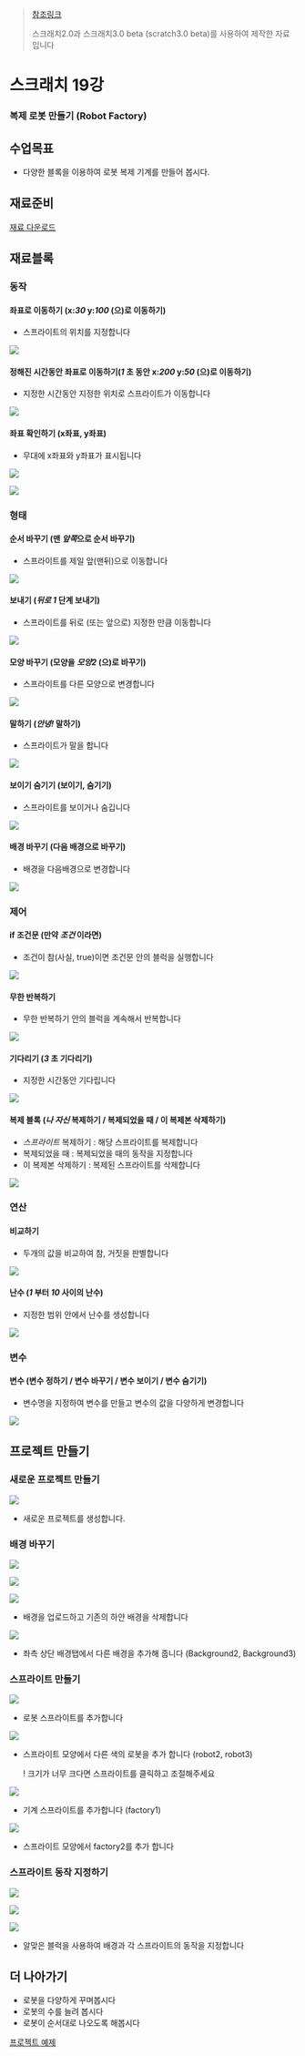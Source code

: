> [참조링크](https://scratch.mit.edu/projects/174334392/)
>
> 스크래치2.0과 스크래치3.0 beta (scratch3.0 beta)를 사용하여 제작한 자료입니다



# 스크래치 19강

### 복제 로봇 만들기 (Robot Factory)



## 수업목표

- 다양한 블록을 이용하여 로봇 복제 기계를 만들어 봅시다.



## 재료준비



[재료 다운로드](https://github.com/su-bin/passion/raw/master/scratch/project_resources/19_Robot_factory.zip)



## 재료블록



### 동작

#### 좌표로 이동하기 (x:*30* y:*100* (으)로 이동하기)

- 스프라이트의 위치를 지정합니다

![](./resources/motion-go_to.png)

#### 정해진 시간동안 좌표로 이동하기(*1* 초 동안 x:*200* y:*50* (으)로 이동하기)

- 지정한 시간동안 지정한 위치로 스프라이트가 이동합니다

![](./resources/motion-glide.png)

#### 좌표 확인하기 (x좌표, y좌표)

- 무대에 x좌표와 y좌표가 표시됩니다

![](./resources/motion-position1.png)

![](./resources/motion-position2.png)



### 형태

#### 순서 바꾸기 (맨 *앞쪽*으로 순서 바꾸기)

- 스프라이트를 제일 앞(맨뒤)으로 이동합니다

![](./resources/looks-go_to.png)

#### 보내기 (*뒤로* *1* 단계 보내기)

- 스프라이트를 뒤로 (또는 앞으로) 지정한 만큼 이동합니다

![](./resources/looks-go.png)

#### 모양 바꾸기 (모양을 *모양2* (으)로 바꾸기)

- 스프라이트를 다른 모양으로 변경합니다

![](./resources/looks-switch_costume.png)

#### 말하기 (*안녕!* 말하기)

- 스프라이트가 말을 합니다

![](./resources/looks-say.png)

#### 보이기 숨기기 (보이기, 숨기기)

- 스프라이트를 보이거나 숨깁니다

![](./resources/looks-show,hide.png)

#### 배경 바꾸기 (다음 배경으로 바꾸기)

- 배경을 다음배경으로 변경합니다

![](./resources/looks-next_backdrop.png)



### 제어

#### if 조건문 (만약 *조건* 이라면)

- 조건이 참(사실, true)이면 조건문 안의 블럭을 실행합니다 


![](./resources/control-if.png)

#### 무한 반복하기

- 무한 반복하기 안의 블럭을 계속해서 반복합니다

![](./resources/control-forever.png)

#### 기다리기 (*3* 초 기다리기)

- 지정한 시간동안 기다립니다


![](./resources/control-wait.png)

#### 복제 블록 (*나 자신* 복제하기 / 복제되었을 때 / 이 복제본 삭제하기)

- *스프라이트* 복제하기 : 해당 스프라이트를 복제합니다
- 복제되었을 때 : 복제되었을 때의 동작을 지정합니다
- 이 복제본 삭제하기 : 복제된 스프라이트를 삭제합니다

![](./resources/control-copy.png)



### 연산

#### 비교하기

- 두개의 값을 비교하여 참, 거짓을 판별합니다

![](./resources/operators-compare.png)

#### 난수 (*1* 부터 *10* 사이의 난수)

- 지정한 범위 안에서 난수를 생성합니다

![](./resources/operators-random.png)



### 변수

#### 변수 (변수 정하기 / 변수 바꾸기 / 변수 보이기 / 변수 숨기기)

- 변수명을 지정하여 변수를 만들고 변수의 값을 다양하게 변경합니다

![](./resources/value.png)



## 프로젝트 만들기

### 새로운 프로젝트 만들기

![](./resources/new_project.png)

- 새로운 프로젝트를 생성합니다.



### 배경 바꾸기

![](./resources/background_upload.png)

![](./resources/19_1.png)

![](./resources/19_2.png)

- 배경을 업로드하고 기존의 하얀 배경을 삭제합니다

![](./resources/19_3.png)

- 좌측 상단 배경탭에서 다른 배경을 추가해 줍니다 (Background2, Background3)



### 스프라이트 만들기

![](./resources/19_5.png)

- 로봇 스프라이트를 추가합니다

![](./resources/19_6.png)

- 스프라이트 모양에서 다른 색의 로봇을 추가 합니다 (robot2, robot3)

  ! 크기가 너무 크다면 스프라이트를 클릭하고 조절해주세요

![](./resources/19_7.png)

- 기계 스프라이트를 추가합니다 (factory1)

![](./resources/19_8.png)

- 스프라이트 모양에서 factory2를 추가 합니다



### 스프라이트 동작 지정하기

![](./resources/19_9.png)

![](./resources/19_10.png)

![](./resources/19_11.png)

- 알맞은 블럭을 사용하여 배경과 각 스프라이트의 동작을 지정합니다



## 더 나아가기

- 로봇을 다양하게 꾸며봅시다
- 로봇의 수를 늘려 봅시다
- 로봇이 순서대로 나오도록 해봅시다

[프로젝트 예제](https://scratch.mit.edu/projects/261631233/)
